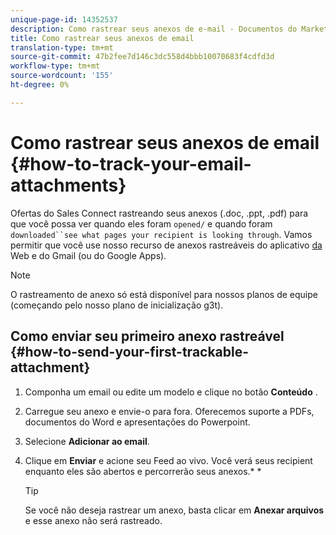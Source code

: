 ```yaml
---
unique-page-id: 14352537
description: Como rastrear seus anexos de e-mail - Documentos do Marketing - Documentação do produto
title: Como rastrear seus anexos de email
translation-type: tm+mt
source-git-commit: 47b2fee7d146c3dc558d4bbb10070683f4cdfd3d
workflow-type: tm+mt
source-wordcount: '155'
ht-degree: 0%

---
```



# Como rastrear seus anexos de email {#how-to-track-your-email-attachments}

Ofertas do Sales Connect rastreando seus anexos (.doc, .ppt, .pdf) para que você possa ver quando eles foram `opened/` e quando foram `downloaded``see what pages your recipient is looking through`. Vamos permitir que você use nosso recurso de anexos rastreáveis do aplicativo [da](http://toutapp.com/login) Web e do Gmail (ou do Google Apps).

>[!NOTE]
>
>O rastreamento de anexo só está disponível para nossos planos de equipe (começando pelo nosso plano de inicialização g3t).

## Como enviar seu primeiro anexo rastreável {#how-to-send-your-first-trackable-attachment}

1. Componha um email ou edite um modelo e clique no botão **Conteúdo** .
1. Carregue seu anexo e envie-o para fora. Oferecemos suporte a PDFs, documentos do Word e apresentações do Powerpoint.
1. Selecione **Adicionar ao email**.
1. Clique em **Enviar** e acione seu Feed ao vivo. Você verá seus recipient enquanto eles são abertos e percorrerão seus anexos.* *

   >[!TIP]
   >
   >Se você não deseja rastrear um anexo, basta clicar em **Anexar arquivos** e esse anexo não será rastreado.

